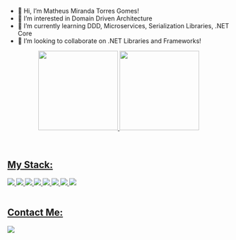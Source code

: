 - 👋 Hi, I’m Matheus Miranda Torres Gomes!
- 👀 I’m interested in Domain Driven Architecture
- 🌱 I’m currently learning DDD, Microservices, Serialization Libraries, .NET Core
- 💞️ I’m looking to collaborate on .NET Libraries and Frameworks!

   
<div align="center">
  <a href="https://github.com/mudouasenha">
  <img height="180em" src="https://github-readme-stats.vercel.app/api?username=mudouasenha&show_icons=true&theme=highcontrast&include_all_commits=true&count_private=true"/>
  <img height="180em" src="https://github-readme-stats.vercel.app/api/top-langs/?username=mudouasenha&layout=compact&langs_count=7&theme=highcontrast"/>
</div>


<br />
<br />

## My Stack:
<div style="display: inline_block" >
  <img src="https://deviconapi.vercel.app/?dotnetcore&theme=dark&size=80"/>
  <img src="https://deviconapi.vercel.app/?csharp&theme=dark&size=80"/>
  <img src="https://deviconapi.vercel.app/?azure&theme=dark&size=80"/>
  <img src="https://deviconapi.vercel.app/?graphql&theme=dark&size=80"/>
  <img src="https://deviconapi.vercel.app/?microsoftsqlserver&theme=dark&size=80"/>
  <img src="https://deviconapi.vercel.app/?docker&theme=dark&size=80"/>
  <img src="https://deviconapi.vercel.app/?kubernetes&theme=dark&size=80"/>
  <img src="https://deviconapi.vercel.app/?nodejs&theme=dark&size=80"/>
</div>
  <br>
  <div> 
  
</div>

## Contact Me:
  <a href="https://www.linkedin.com/in/matheus-gomes-98823b185/" target="_blank"><img src="https://img.shields.io/badge/LinkedIn-0077B5?style=for-the-badge&logo=linkedin&logoColor=white" target="_blank"></a> <br>
